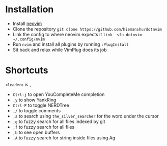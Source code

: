 # Installation

* Install [neovim](https://github.com/neovim/neovim/wiki/Installing-Neovim)
* Clone the repository `git clone https://github.com/hiemanshu/dotnvim`
* Link the config to where neovim expects it `link -sfn dotnvim ~/.config/nvim`
* Run `nvim` and install all plugins by running `:PlugInstall`
* Sit back and relax while VimPlug does its job

# Shortcuts
`<leader>` is `,`

* `Ctrl-j` to open YouCompleteMe completion
* `,y` to show YankRing
* `Ctrl-P` to toggle NERDTree
* `,/` to toggle comments
* `,a` to search using `the_silver_searcher` for the word under the cursor
* `,g` to fuzzy search for all files indexed by git
* `,f` to fuzzy search for all files
* `,b` to see open buffers
* `,A` to fuzzy search for string inside files using Ag
